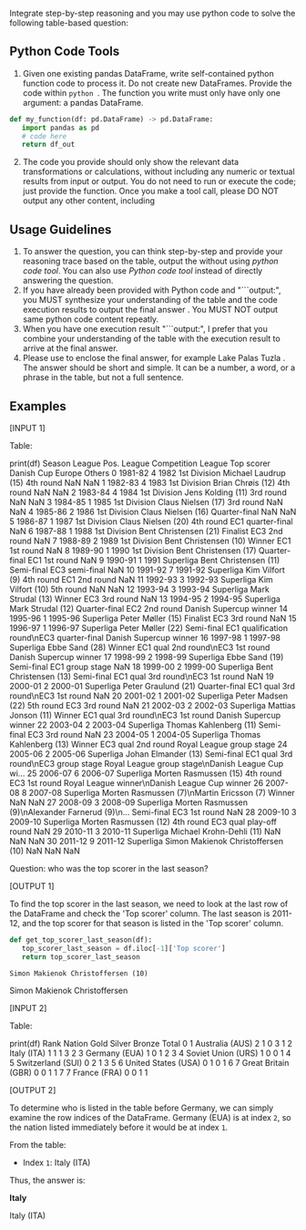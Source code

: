Integrate step-by-step reasoning and you may use python code to solve the following table-based question:


## Python Code Tools

1. Given one existing pandas DataFrame, write self-contained python function code to process it. Do not create new DataFrames. Provide the code within ```python ```.
The function you write must only have only one argument: a pandas DataFrame. 
```python
def my_function(df: pd.DataFrame) -> pd.DataFrame:
   import pandas as pd
   # code here
   return df_out
```

2. The code you provide should only show the relevant data transformations or calculations, without including any numeric or textual results from input or output. 
You do not need to run or execute the code; just provide the function. Once you make a tool call, please DO NOT output any other content, including <answer> </answer>

## Usage Guidelines

1. To answer the question, you can think step-by-step and provide your reasoning trace based on the table, output the <answer></answer> without using *python code tool*. You can also use *Python code tool* instead of directly answering the question.
2. If you have already been provided with Python code and "```output:", you MUST synthesize your understanding of the table and the code execution results to output the final answer <answer>. You MUST NOT output same python code content repeatly.
3. When you have one execution result "```output:", I prefer that you combine your understanding of the table with the execution result to arrive at the final answer.
4. Please use <answer> </answer> to enclose the final answer, for example <answer> Lake Palas Tuzla </answer>. The answer should be short and simple. It can be a number, a word, or a phrase in the table, but not a full sentence.


## Examples

[INPUT 1]

Table:

print(df)
     Season  League Pos. League Competition                                  League Top scorer     Danish Cup                                      Europe                                             Others
0   1981-82            4  1982 1st Division                               Michael Laudrup (15)      4th round                                         NaN                                                NaN
1   1982-83            4  1983 1st Division                                  Brian Chrøis (12)      4th round                                         NaN                                                NaN
2   1983-84            4  1984 1st Division                                  Jens Kolding (11)      3rd round                                         NaN                                                NaN
3   1984-85            1  1985 1st Division                                 Claus Nielsen (17)      3rd round                                         NaN                                                NaN
4   1985-86            2  1986 1st Division                                 Claus Nielsen (16)  Quarter-final                                         NaN                                                NaN
5   1986-87            1  1987 1st Division                                 Claus Nielsen (20)      4th round                           EC1 quarter-final                                                NaN
6   1987-88            1  1988 1st Division                              Bent Christensen (21)       Finalist                               EC3 2nd round                                                NaN
7   1988-89            2  1989 1st Division                              Bent Christensen (10)         Winner                               EC1 1st round                                                NaN
8   1989-90            1  1990 1st Division                              Bent Christensen (17)  Quarter-final                               EC1 1st round                                                NaN
9   1990-91            1     1991 Superliga                              Bent Christensen (11)     Semi-final                              EC3 semi-final                                                NaN
10  1991-92            7  1991-92 Superliga                                    Kim Vilfort (9)      4th round                               EC1 2nd round                                                NaN
11  1992-93            3  1992-93 Superliga                                   Kim Vilfort (10)      5th round                                         NaN                                                NaN
12  1993-94            3  1993-94 Superliga                                  Mark Strudal (13)         Winner                               EC3 3rd round                                                NaN
13  1994-95            2  1994-95 Superliga                                  Mark Strudal (12)  Quarter-final                               EC2 2nd round                             Danish Supercup winner
14  1995-96            1  1995-96 Superliga                                  Peter Møller (15)       Finalist                               EC3 3rd round                                                NaN
15  1996-97            1  1996-97 Superliga                                  Peter Møller (22)     Semi-final  EC1 qualification round\nEC3 quarter-final                             Danish Supercup winner
16  1997-98            1  1997-98 Superliga                                     Ebbe Sand (28)         Winner           EC1 qual 2nd round\nEC3 1st round                             Danish Supercup winner
17  1998-99            2  1998-99 Superliga                                     Ebbe Sand (19)     Semi-final                             EC1 group stage                                                NaN
18  1999-00            2  1999-00 Superliga                              Bent Christensen (13)     Semi-final           EC1 qual 3rd round\nEC3 1st round                                                NaN
19  2000-01            2  2000-01 Superliga                                Peter Graulund (21)  Quarter-final           EC1 qual 3rd round\nEC3 1st round                                                NaN
20  2001-02            1  2001-02 Superliga                                  Peter Madsen (22)      5th round                               EC3 3rd round                                                NaN
21  2002-03            2  2002-03 Superliga                                Mattias Jonson (11)         Winner           EC1 qual 3rd round\nEC3 1st round                             Danish Supercup winner
22  2003-04            2  2003-04 Superliga                             Thomas Kahlenberg (11)     Semi-final                               EC3 3rd round                                                NaN
23  2004-05            1  2004-05 Superliga                             Thomas Kahlenberg (13)         Winner                          EC3 qual 2nd round                           Royal League group stage
24  2005-06            2  2005-06 Superliga                                Johan Elmander (13)     Semi-final         EC1 qual 3rd round\nEC3 group stage  Royal League group stage\nDanish League Cup wi...
25  2006-07            6  2006-07 Superliga                              Morten Rasmussen (15)      4th round                               EC3 1st round      Royal League winner\nDanish League Cup winner
26  2007-08            8  2007-08 Superliga          Morten Rasmussen (7)\nMartin Ericsson (7)         Winner                                         NaN                                                NaN
27  2008-09            3  2008-09 Superliga  Morten Rasmussen (9)\nAlexander Farnerud (9)\n...     Semi-final                               EC3 1st round                                                NaN
28  2009-10            3  2009-10 Superliga                              Morten Rasmussen (12)      4th round                     EC3 qual play-off round                                                NaN
29  2010-11            3  2010-11 Superliga                           Michael Krohn-Dehli (11)            NaN                                         NaN                                                NaN
30  2011-12            9  2011-12 Superliga                 Simon Makienok Christoffersen (10)            NaN                                         NaN                                                NaN

Question:
who was the top scorer in the last season?


[OUTPUT 1]

To find the top scorer in the last season, we need to look at the last row of the DataFrame and check the 'Top scorer' column. The last season is 2011-12, and the top scorer for that season is listed in the 'Top scorer' column.

```python
def get_top_scorer_last_season(df):
   top_scorer_last_season = df.iloc[-1]['Top scorer']
   return top_scorer_last_season
```
```output
Simon Makienok Christoffersen (10)
```
<answer>Simon Makienok Christoffersen</answer>


[INPUT 2]

Table:

print(df)
   Rank               Nation  Gold  Silver  Bronze  Total
0     1      Australia (AUS)     2       1       0      3
1     2          Italy (ITA)     1       1       1      3
2     3        Germany (EUA)     1       0       1      2
3     4   Soviet Union (URS)     1       0       0      1
4     5    Switzerland (SUI)     0       2       1      3
5     6  United States (USA)     0       1       0      1
6     7  Great Britain (GBR)     0       0       1      1
7     7         France (FRA)     0       0       1      1



[OUTPUT 2]

To determine who is listed in the table before Germany, we can simply examine the row indices of the DataFrame. Germany (EUA) is at index `2`, so the nation listed immediately before it would be at index `1`.

From the table:

- Index `1`: Italy (ITA)

Thus, the answer is:

**Italy**

<answer>Italy (ITA)</answer>